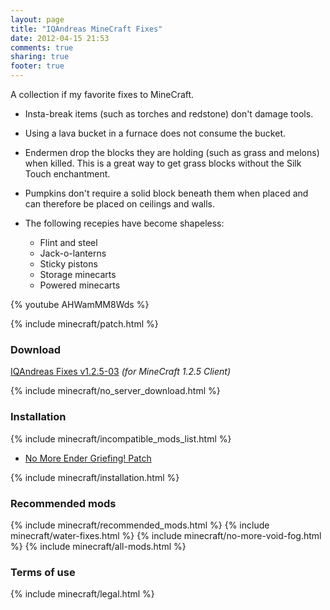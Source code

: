 ```yaml
---
layout: page
title: "IQAndreas MineCraft Fixes"
date: 2012-04-15 21:53
comments: true
sharing: true
footer: true
---
```


A collection if my favorite fixes to MineCraft.

* Insta-break items (such as torches and redstone) don't damage tools.
* Using a lava bucket in a furnace does not consume the bucket.
* Endermen drop the blocks they are holding (such as grass and melons) when killed. This is a great way to get grass blocks without the Silk Touch enchantment.
* Pumpkins don't require a solid block beneath them when placed and can therefore be placed on ceilings and walls.

* The following recepies have become shapeless:
    - Flint and steel
    - Jack-o-lanterns
    - Sticky pistons
    - Storage minecarts
    - Powered minecarts
    
{% youtube AHWamMM8Wds %}

{% include minecraft/patch.html %}

### Download
[IQAndreas Fixes v1.2.5-03](https://github.com/downloads/IQAndreas/Minecraft-Mods-and-Patches/iqandreas-fixes-v1.2.5-03.zip) _(for MineCraft 1.2.5 Client)_

{% include minecraft/no_server_download.html %}

### Installation
{% include minecraft/incompatible_mods_list.html %}

 - [No More Ender Griefing! Patch](http://iqandreas.github.com/minecraft/no-more-ender-griefing/)

{% include minecraft/installation.html %}

### Recommended mods
{% include minecraft/recommended_mods.html %}
{% include minecraft/water-fixes.html %}
{% include minecraft/no-more-void-fog.html %}
{% include minecraft/all-mods.html %}

### Terms of use
{% include minecraft/legal.html %}
